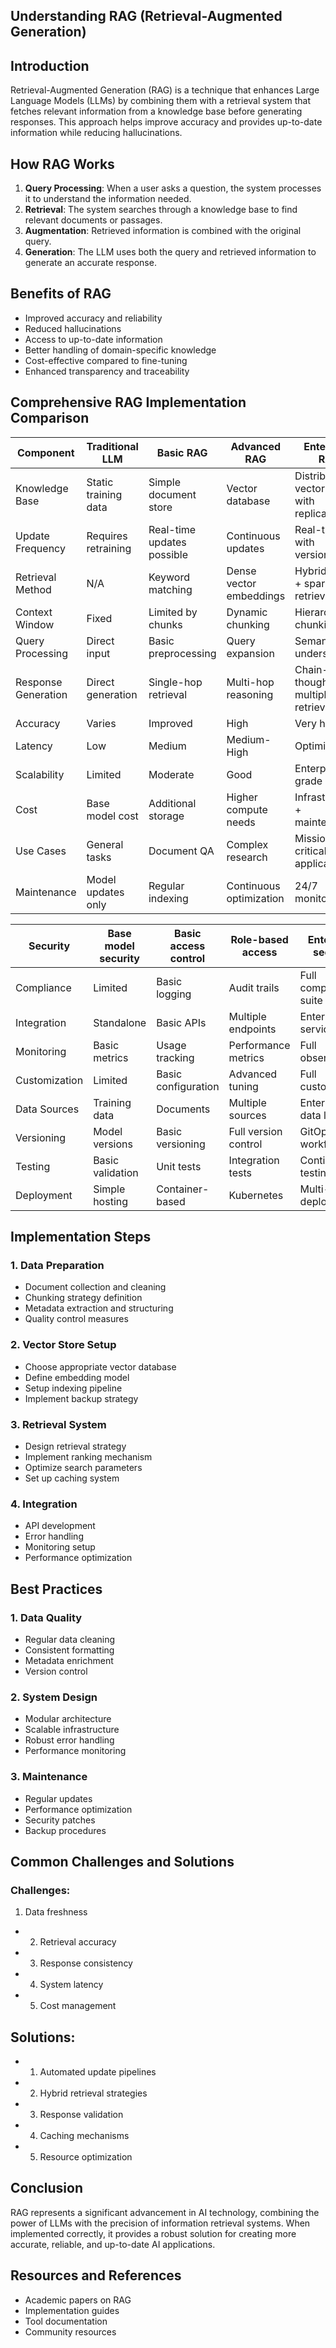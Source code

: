 ## Understanding RAG (Retrieval-Augmented Generation)

## Introduction

Retrieval-Augmented Generation (RAG) is a technique that enhances Large Language Models (LLMs) by combining them with a retrieval system that fetches relevant information from a knowledge base before generating responses. This approach helps improve accuracy and provides up-to-date information while reducing hallucinations.

## How RAG Works

1. **Query Processing**: When a user asks a question, the system processes it to understand the information needed.
2. **Retrieval**: The system searches through a knowledge base to find relevant documents or passages.
3. **Augmentation**: Retrieved information is combined with the original query.
4. **Generation**: The LLM uses both the query and retrieved information to generate an accurate response.

## Benefits of RAG

- Improved accuracy and reliability
- Reduced hallucinations
- Access to up-to-date information
- Better handling of domain-specific knowledge
- Cost-effective compared to fine-tuning
- Enhanced transparency and traceability

## Comprehensive RAG Implementation Comparison

| Component   | Traditional LLM | Basic RAG | Advanced RAG | Enterprise RAG |
|-------------|------------------|-----------|--------------|-----------------|
| Knowledge Base | Static training data | Simple document store | Vector database | Distributed vector store with replication |
| Update Frequency | Requires retraining | Real-time updates possible | Continuous updates | Real-time with versioning |
| Retrieval Method | N/A | Keyword matching | Dense vector embeddings | Hybrid (dense + sparse) retrieval |
| Context Window | Fixed | Limited by chunks | Dynamic chunking | Hierarchical chunking |
| Query Processing | Direct input | Basic preprocessing | Query expansion | Semantic understanding |
| Response Generation | Direct generation | Single-hop retrieval | Multi-hop reasoning | Chain-of-thought with multiple retrievals |
| Accuracy | Varies | Improved | High | Very high |
| Latency | Low | Medium | Medium-High | Optimized |
| Scalability | Limited | Moderate | Good | Enterprise-grade |
| Cost | Base model cost | Additional storage | Higher compute needs | Infrastructure + maintenance |
| Use Cases | General tasks | Document QA | Complex research | Mission-critical applications |
| Maintenance | Model updates only | Regular indexing | Continuous optimization | 24/7 monitoring |

| Security          | Base model security   | Basic access control   | Role-based access       | Enterprise security   |
|-------------------|-----------------------|------------------------|--------------------------|-----------------------|
| Compliance        | Limited               | Basic logging          | Audit trails            | Full compliance suite  |
| Integration       | Standalone            | Basic APIs             | Multiple endpoints       | Enterprise service mesh |
| Monitoring        | Basic metrics         | Usage tracking         | Performance metrics      | Full observability     |
| Customization     | Limited               | Basic configuration     | Advanced tuning         | Full customization     |
| Data Sources      | Training data         | Documents              | Multiple sources         | Enterprise data lake   |
| Versioning        | Model versions        | Basic versioning       | Full version control     | GitOps workflow        |
| Testing           | Basic validation      | Unit tests             | Integration tests        | Continuous testing     |
| Deployment        | Simple hosting        | Container-based        | Kubernetes               | Multi-region deployment |

## Implementation Steps

### 1. Data Preparation

- Document collection and cleaning
- Chunking strategy definition
- Metadata extraction and structuring
- Quality control measures

### 2. Vector Store Setup

- Choose appropriate vector database
- Define embedding model
- Setup indexing pipeline
- Implement backup strategy

### 3. Retrieval System

- Design retrieval strategy
- Implement ranking mechanism
- Optimize search parameters
- Set up caching system

### 4. Integration

- API development
- Error handling
- Monitoring setup
- Performance optimization

## Best Practices

### 1. Data Quality

- Regular data cleaning
- Consistent formatting
- Metadata enrichment
- Version control

### 2. System Design

- Modular architecture
- Scalable infrastructure
- Robust error handling
- Performance monitoring

### 3. Maintenance

- Regular updates
- Performance optimization
- Security patches
- Backup procedures

## Common Challenges and Solutions

### Challenges:

1. Data freshness

- 2. Retrieval accuracy
- 3. Response consistency
- 4. System latency
- 5. Cost management

## Solutions:

- 1. Automated update pipelines
- 2. Hybrid retrieval strategies
- 3. Response validation
- 4. Caching mechanisms
- 5. Resource optimization

## Conclusion

RAG represents a significant advancement in AI technology, combining the power of LLMs with the precision of information retrieval systems. When implemented correctly, it provides a robust solution for creating more accurate, reliable, and up-to-date AI applications.

## Resources and References

- Academic papers on RAG
- Implementation guides
- Tool documentation
- Community resources